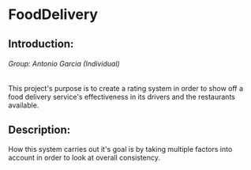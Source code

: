 # FoodDelivery





## Introduction: 
###### Group: Antonio Garcia (Individual)

This project's purpose is to create a rating system in order to show off a food delivery service's effectiveness in its drivers and the restaurants available.

##  Description:
  

How this system carries out it's goal is by taking multiple factors into account in order to look at overall consistency.
